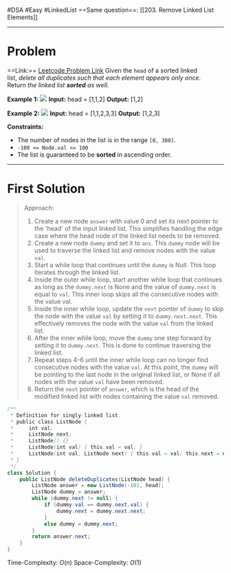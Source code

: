 #DSA #Easy #LinkedList 
==Same question==: [[203. Remove Linked List Elements]]
___
# Problem
==Link:== [Leetcode Problem Link](https://leetcode.com/problems/remove-duplicates-from-sorted-list/?envType=problem-list-v2&envId=2rs8aste)
Given the `head` of a sorted linked list, _delete all duplicates such that each element appears only once_. Return _the linked list **sorted** as well_.

**Example 1:**
![](https://assets.leetcode.com/uploads/2021/01/04/list1.jpg)
	**Input:** head = [1,1,2]
	**Output:** [1,2]

**Example 2:**
![](https://assets.leetcode.com/uploads/2021/01/04/list2.jpg)
	**Input:** head = [1,1,2,3,3]
	**Output:** [1,2,3]

**Constraints:**
- The number of nodes in the list is in the range `[0, 300]`.
- `-100 <= Node.val <= 100`
- The list is guaranteed to be **sorted** in ascending order.

___
# First Solution
> Approach:
>1. Create a new node `answer` with value 0 and set its next pointer to the 'head' of the input linked list. This simplifies handling the edge case where the head node of the linked list needs to be removed.
>2. Create a new node `dummy` and set it to `ans`. This `dummy` node will be used to traverse the linked list and remove nodes with the value `val`.
>3. Start a while loop that continues until the `dummy` is Null. This loop iterates through the linked list.
>4. Inside the outer while loop, start another while loop that continues as long as the `dummy.next` is  None and the value of `dummy.next` is equal to `val`. This inner loop skips all the consecutive nodes with the value val.
>5. Inside the inner while loop, update the `next` pointer of `dummy` to skip the node with the value `val` by setting it to `dummy.next.next`. This effectively removes the node with the value `val` from the linked list.
>6. After the inner while loop, move the `dummy` one step forward by setting it to `dummy.next`. This is done to continue traversing the linked list.
>7. Repeat steps 4-6 until the inner while loop can no longer find consecutive nodes with the value `val`. At this point, the `dummy` will be pointing to the last node in the original linked list, or None if all nodes with the value `val` have been removed.
>8. Return the `next` pointer of `answer`, which is the head of the modified linked list with nodes containing the value `val` removed.
```java
/**
 * Definition for singly-linked list.
 * public class ListNode {
 *     int val;
 *     ListNode next;
 *     ListNode() {}
 *     ListNode(int val) { this.val = val; }
 *     ListNode(int val, ListNode next) { this.val = val; this.next = next; }
 * }
 */
class Solution {
    public ListNode deleteDuplicates(ListNode head) {
        ListNode answer = new ListNode(-101, head);
        ListNode dummy = answer;
        while (dummy.next != null) {
            if (dummy.val == dummy.next.val) {
                dummy.next = dummy.next.next;
            }
            else dummy = dummy.next;
        }
        return answer.next;
    }
}
```
Time-Complexity: $O(n)$
Space-Complexity: $O(1)$